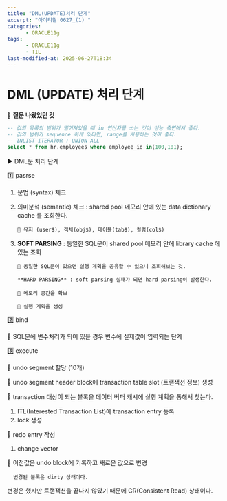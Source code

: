 ```yaml
---
title: "DML(UPDATE)처리 단계"
excerpt: "아이티윌 0627_(1) "
categories:
      - ORACLE11g
tags:
      - ORACLE11g
      - TIL
last-modified-at: 2025-06-27T18:34
---
```



# DML (UPDATE) 처리 단계

📌 **질문 나왔었던 것**

```sql
-- 값의 목록의 범위가 떨어져있을 때 in 연산자를 쓰는 것이 성능 측면에서 좋다.
-- 값의 범위가 sequence 하게 있다면, range를 사용하는 것이 좋다.
-- INLIST ITERATOR : UNION ALL 
select * from hr.employees where employee_id in(100,101);
```

▶️ DML문 처리 단계

1️⃣ pasrse

1. 문법 (syntax) 체크
2. 의미분석 (semantic) 체크 : shared pool 메모리 안에 있는 data dictionary cache 를 조회한다.

       🌳 유저 (user$), 객체(obj$), 테이블(tab$), 컬럼(col$)

1. **SOFT PARSING** : 동일한 SQL문이 shared pool 메모리 안에 library cache 에 있는 조회

       🌳 동일한 SQL문이 있으면 실행 계획을 공유할 수 있으니 조회해보는 것.

       **HARD PARSING** : soft parsing 실패가 되면 hard parsing이 발생한다.

       🌳 메모리 공간을 확보 

       🌳 실행 계획을 생성

2️⃣ bind

🌳 SQL문에 변수처리가 되어 있을 경우 변수에 실제값이 입력되는 단계

3️⃣ execute

🌳 undo segment 할당 (10개)

🌳 undo segment header block에 transaction table slot (트랜잭션 정보) 생성

🌳 transaction 대상이 되는 블록을 데이터 버퍼 캐시에 실행 계획을 통해서 찾는다.

1. ITL(Interested Transaction List)에 transaction entry 등록
2. lock 생성

🌳 redo entry 작성

1. change vector

🌳 이전값은 undo block에 기록하고 새로운 값으로 변경

      변경된 블록은 dirty 상태이다.

변경은 했지만 트랜잭션을 끝나지 않았기 때문에 CR(Consistent Read) 상태이다.